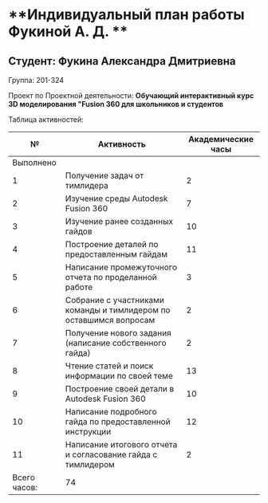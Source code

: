 # **Индивидуальный план работы Фукиной А. Д. **

Студент: Фукина Александра Дмитриевна
-
Группа: 201-324

Проект по Проектной деятельности: **Обучающий интерактивный курс 3D моделирования "Fusion 360 для школьников и студентов**

Таблица активностей:

| № | Активность | Академические часы |
| --- | --- | --- |
| Выполнено |
| 1 | Получение задач от тимлидера | 2 |
| 2 | Изучение среды Autodesk Fusion 360 | 7 |
| 3 | Изучение ранее созданных гайдов | 10 |
| 4 | Построение деталей по предоставленным гайдам | 11 |
| 5 | Написание промежуточного отчета по проделанной работе | 3 |
| 6 | Собрание с участниками команды и тимлидером по оставшимся вопросам  | 2 |
| 7 | Получение нового задания (написание собственного гайда) | 2 |
| 8 | Чтение статей и поиск информации по своей теме  | 13 | 
| 9 | Построение своей детали в Autodesk Fusion 360 | 10 | 
| 10 | Написание подробного гайда по предоставленной инструкции | 12 | 
| 11 | Написание итогового отчета и согласование гайда с тимлидером | 2 | 
| Всего часов: | 74 |
